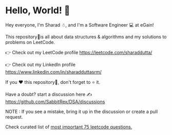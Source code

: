 # Hello, World! 👋

Hey everyone, I'm Sharad ☃, and I'm a Software Engineer 💻 at eGain!

This repository📝is all about data structures & algorithms and my solutions to problems on LeetCode.

👉 Check out my LeetCode profile https://leetcode.com/sharaddutta/

👉 Check out my LinkedIn profile https://www.linkedin.com/in/sharadduttasrm/

If you ❤ this repository📝, don't forget to ⭐ it.

Have a doubt? start a discussion here ✍ https://github.com/SabbitRex/DSA/discussions

NOTE : If you see a mistake, bring it up in the discussion or create a pull request.


Check curated list of [most important 75 leetcode questions.](https://www.teamblind.com/post/New-Year-Gift---Curated-List-of-Top-75-LeetCode-Questions-to-Save-Your-Time-OaM1orEU)
